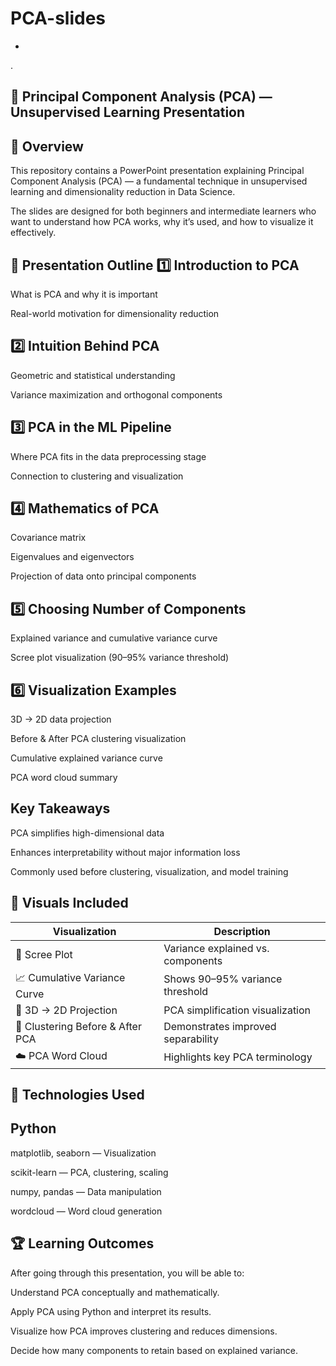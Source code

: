 # PCA-slides
-
.

🧠 Principal Component Analysis (PCA) — Unsupervised Learning Presentation
-
🎯 Overview
-
This repository contains a PowerPoint presentation explaining Principal Component Analysis (PCA) — a fundamental technique in unsupervised learning and dimensionality reduction in Data Science.

The slides are designed for both beginners and intermediate learners who want to understand how PCA works, why it’s used, and how to visualize it effectively.

📘 Presentation Outline
1️⃣ Introduction to PCA
-
What is PCA and why it is important

Real-world motivation for dimensionality reduction

2️⃣ Intuition Behind PCA
-
Geometric and statistical understanding

Variance maximization and orthogonal components

3️⃣ PCA in the ML Pipeline
-
Where PCA fits in the data preprocessing stage

Connection to clustering and visualization

4️⃣ Mathematics of PCA
-
Covariance matrix

Eigenvalues and eigenvectors

Projection of data onto principal components

5️⃣ Choosing Number of Components
-
Explained variance and cumulative variance curve

Scree plot visualization (90–95% variance threshold)

6️⃣ Visualization Examples
-
3D → 2D data projection

Before & After PCA clustering visualization

Cumulative explained variance curve

PCA word cloud summary

Key Takeaways
-
PCA simplifies high-dimensional data

Enhances interpretability without major information loss

Commonly used before clustering, visualization, and model training


🧩 Visuals Included
-
| Visualization                    | Description                        |
| -------------------------------- | ---------------------------------- |
| 🎢 Scree Plot                    | Variance explained vs. components  |
| 📈 Cumulative Variance Curve     | Shows 90–95% variance threshold    |
| 🎨 3D → 2D Projection            | PCA simplification visualization   |
| 🎯 Clustering Before & After PCA | Demonstrates improved separability |
| ☁️ PCA Word Cloud                | Highlights key PCA terminology     |


🧮 Technologies Used
-
Python
-
matplotlib, seaborn — Visualization

scikit-learn — PCA, clustering, scaling

numpy, pandas — Data manipulation

wordcloud — Word cloud generation

🏆 Learning Outcomes
-
After going through this presentation, you will be able to:

Understand PCA conceptually and mathematically.

Apply PCA using Python and interpret its results.

Visualize how PCA improves clustering and reduces dimensions.

Decide how many components to retain based on explained variance.








